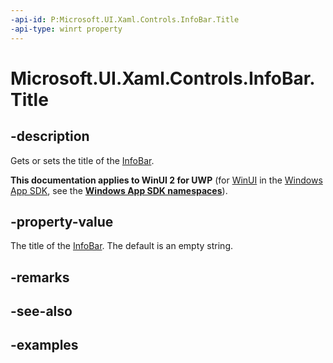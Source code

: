 ```yaml
---
-api-id: P:Microsoft.UI.Xaml.Controls.InfoBar.Title
-api-type: winrt property
---
```


# Microsoft.UI.Xaml.Controls.InfoBar.Title

<!--
public string Title { get; set; }
-->


## -description

Gets or sets the title of the [InfoBar](infobar.md).

**This documentation applies to WinUI 2 for UWP** (for [WinUI](/windows/apps/winui/winui3/) in the [Windows App SDK](/windows/apps/windows-app-sdk/), see the **[Windows App SDK namespaces](/windows/windows-app-sdk/api/winrt/)**).

## -property-value

The title of the [InfoBar](infobar.md). The default is an empty string.

## -remarks

## -see-also

## -examples


